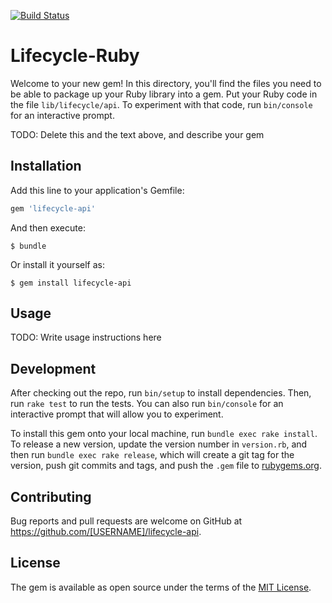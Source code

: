 [![Build Status](https://travis-ci.org/TeamLifecycle/lifecycle-ruby.svg?branch=master)](https://travis-ci.org/TeamLifecycle/lifecycle-ruby)
# Lifecycle-Ruby

Welcome to your new gem! In this directory, you'll find the files you need to be able to package up your Ruby library into a gem. Put your Ruby code in the file `lib/lifecycle/api`. To experiment with that code, run `bin/console` for an interactive prompt.

TODO: Delete this and the text above, and describe your gem

## Installation

Add this line to your application's Gemfile:

```ruby
gem 'lifecycle-api'
```

And then execute:

    $ bundle

Or install it yourself as:

    $ gem install lifecycle-api

## Usage

TODO: Write usage instructions here

## Development

After checking out the repo, run `bin/setup` to install dependencies. Then, run `rake test` to run the tests. You can also run `bin/console` for an interactive prompt that will allow you to experiment.

To install this gem onto your local machine, run `bundle exec rake install`. To release a new version, update the version number in `version.rb`, and then run `bundle exec rake release`, which will create a git tag for the version, push git commits and tags, and push the `.gem` file to [rubygems.org](https://rubygems.org).

## Contributing

Bug reports and pull requests are welcome on GitHub at https://github.com/[USERNAME]/lifecycle-api.


## License

The gem is available as open source under the terms of the [MIT License](http://opensource.org/licenses/MIT).
